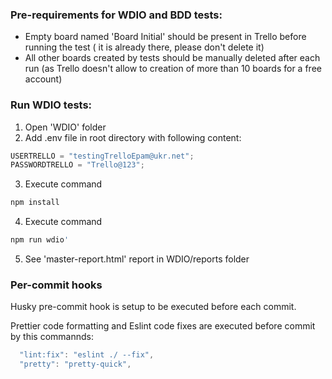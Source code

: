 <h3>Pre-requirements for WDIO and BDD tests:</h3>

- Empty board named 'Board Initial' should be present in Trello before running the test ( it is already there, please don't delete it)
- All other boards created by tests should be manually deleted after each run (as Trello doesn't allow to creation of more than 10 boards for a free account)

<h3>Run WDIO tests:</h3>

1. Open 'WDIO' folder
2. Add .env file in root directory with following content:

```javascript
USERTRELLO = "testingTrelloEpam@ukr.net";
PASSWORDTRELLO = "Trello@123";
```

3. Execute command

```bash
npm install
```

4. Execute command

```bash
npm run wdio'
```

5. See 'master-report.html' report in WDIO/reports folder

<h3>Per-commit hooks</h3>
Husky pre-commit hook is setup to be executed before each commit.

Prettier code formatting and Eslint code fixes are executed before commit by this commannds:

```javascript
  "lint:fix": "eslint ./ --fix",
  "pretty": "pretty-quick",
```
